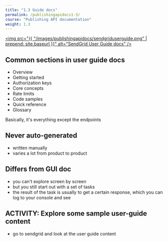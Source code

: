 ```yaml
---
title: "1.3 Guide docs"
permalink: /publishingapidocs1-3/
course: "Publishing API documentation"
weight: 1.3
---
```


<a href="https://sendgrid.com/docs/User_Guide/index.html"><img src="{{ "/images/publishingapidocs/sendgriduserguide.png" | prepend: site.baseurl }}" alt="SendGrid User Guide docs" /></a>

## Common sections in user guide docs
 
- Overview
- Getting started
- Authorization keys
- Core concepts
- Rate limits
- Code samples
- Quick reference
- Glossary

Basically, it's everything except the endpoints

## Never auto-generated
- written manually
- varies a lot from product to product

## Differs from GUI doc
- you can't explore screen by screen
- but you still start out with a set of tasks
- the result of the task is usually to get a certain response, which you can log to your console and see

## ACTIVITY: Explore some sample user-guide content

- go to sendgrid and look at the user guide content